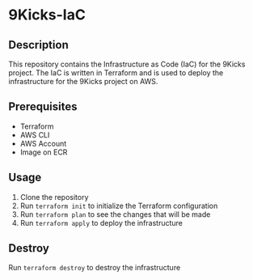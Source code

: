 # 9Kicks-IaC

## Description

This repository contains the Infrastructure as Code (IaC) for the 9Kicks project. The IaC is written in Terraform and is used to deploy the infrastructure for the 9Kicks project on AWS.

## Prerequisites

- Terraform
- AWS CLI
- AWS Account
- Image on ECR

## Usage

1. Clone the repository
2. Run `terraform init` to initialize the Terraform configuration
3. Run `terraform plan` to see the changes that will be made
4. Run `terraform apply` to deploy the infrastructure

## Destroy

Run `terraform destroy` to destroy the infrastructure

